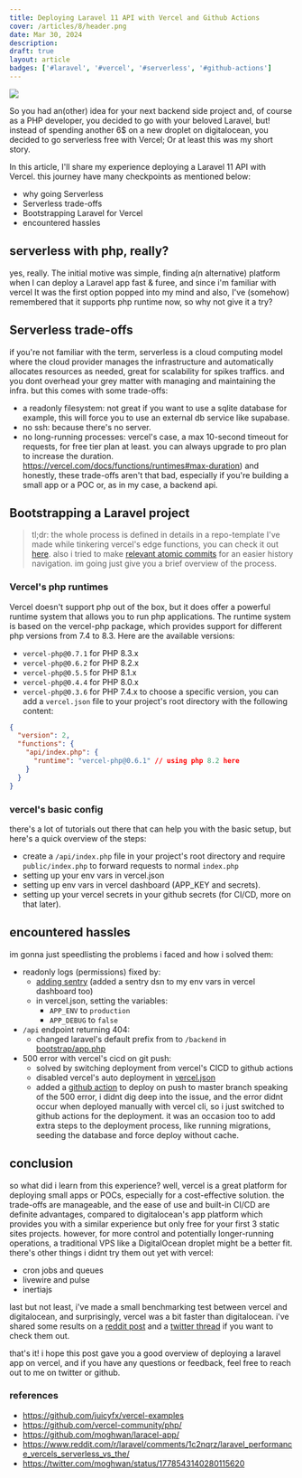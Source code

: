 ```yaml
---
title: Deploying Laravel 11 API with Vercel and Github Actions
cover: /articles/8/header.png
date: Mar 30, 2024
description:
draft: true
layout: article
badges: ['#laravel', '#vercel', '#serverless', '#github-actions']
---
```


![](/articles/8/header.png)

So you had an(other) idea for your next backend side project and, of course as a PHP developer, you decided to go with your beloved Laravel, but! instead of spending another 6$ on a new droplet on digitalocean, you decided to go serverless free with Vercel; Or at least this was my short story.

In this article, I'll share my experience deploying a Laravel 11 API with Vercel. this journey have many checkpoints as mentioned below:
- why going Serverless
- Serverless trade-offs
- Bootstrapping Laravel for Vercel
- encountered hassles

## serverless with php, really?
yes, really. The initial motive was simple, finding a(n alternative) platform when I can deploy a Laravel app fast & furee, and since i'm familiar with vercel It was the first option popped into my mind and also, I've (somehow) remembered that it supports php runtime now, so why not give it a try? 

## Serverless trade-offs
if you're not familiar with the term, serverless is a cloud computing model where the cloud provider manages the infrastructure and automatically allocates resources as needed, great for scalability for spikes traffics. and you dont overhead your grey matter with managing and maintaining the infra.
but this comes with some trade-offs:
  - a readonly filesystem: not great if you want to use a sqlite database for example, this will force you to use an external db service like supabase.
  - no ssh: because there's no server.
  - no long-running processes: vercel's case, a max 10-second timeout for requests, for free tier plan at least. you can always upgrade to pro plan to increase the duration. https://vercel.com/docs/functions/runtimes#max-duration)
and honestly, these trade-offs aren't that bad, especially if you're building a small app or a POC or, as in my case, a backend api.

## Bootstrapping a Laravel project
> tl;dr: the whole process is defined in details in a repo-template I've made while tinkering vercel's edge functions, you can check it out [here](https://github.com/moghwan/laracel-app/). also i tried to make [relevant atomic commits](https://github.com/moghwan/laracel-app/commits/master/) for an easier history navigation. im going just give you a brief overview of the process.
### Vercel's php runtimes
Vercel doesn't support php out of the box, but it does offer a powerful runtime system that allows you to run php applications. The runtime system is based on the vercel-php package, which provides support for different php versions from 7.4 to 8.3.
Here are the available versions:
  - `vercel-php@0.7.1` for PHP 8.3.x
  - `vercel-php@0.6.2` for PHP 8.2.x
  - `vercel-php@0.5.5` for PHP 8.1.x
  - `vercel-php@0.4.4` for PHP 8.0.x
  - `vercel-php@0.3.6` for PHP 7.4.x
to choose a specific version, you can add a `vercel.json` file to your project's root directory with the following content:
```json [vercel.json]
{
  "version": 2,
  "functions": {
    "api/index.php": {
      "runtime": "vercel-php@0.6.1" // using php 8.2 here
    }
  }
}
```  
### vercel's basic config
there's a lot of tutorials out there that can help you with the basic setup, but here's a quick overview of the steps:
  - create a `/api/index.php` file in your project's root directory and require `public/index.php` to forward requests to normal `index.php`
  - setting up your env vars in vercel.json
  - setting up env vars in vercel dashboard (APP_KEY and secrets).
  - setting up your vercel secrets in your github secrets (for CI/CD, more on that later).

## encountered hassles
im gonna just speedlisting the problems i faced and how i solved them:
- readonly logs (permissions) fixed by:
  - [adding sentry](https://github.com/moghwan/laracel-app/commit/3be8d803e18920db047af83f05e23b6644906698) (added a sentry dsn to my env vars in vercel dashboard too)
  - in vercel.json, setting the variables:
    - `APP_ENV` to `production`
    - `APP_DEBUG` to `false`
- `/api` endpoint returning 404:
  - changed laravel's default prefix from to `/backend` in [bootstrap/app.php](https://github.com/moghwan/laracel-app/commit/6d41e5579d0a43e7efdef5d461f562feecf20c3d)
- 500 error with vercel's cicd on git push:
  - solved by switching deployment from vercel's CICD to github actions
  - disabled vercel's auto deployment in [vercel.json](https://github.com/moghwan/laracel-app/commit/0f454059be23e494a6b18ead7d5f062a4ed629da)
  - added a [github action](https://github.com/moghwan/laracel-app/blob/master/.github/workflows/main.yml) to deploy on push to master branch
speaking of the 500 error, i didnt dig deep into the issue, and the error didnt occur when deployed manually with vercel cli, so i just switched to github actions for the deployment.
it was an occasion too to add extra steps to the deployment process, like running migrations, seeding the database and force deploy without cache.

## conclusion
so what did i learn from this experience? well, vercel is a great platform for deploying small apps or POCs, especially for a cost-effective solution. the trade-offs are manageable, and the ease of use and built-in CI/CD are definite advantages, compared to digitalocean's app platform which provides you with a similar experience but only free for your first 3 static sites projects. however, for more control and potentially longer-running operations, a traditional VPS like a DigitalOcean droplet might be a better fit.
there's other things i didnt try them out yet with vercel:
  - cron jobs and queues
  - livewire and pulse
  - inertiajs

last but not least, i've made a small benchmarking test between vercel and digitalocean, and surprisingly, vercel was a bit faster than digitalocean.
i've shared some results on a [reddit post](https://www.reddit.com/r/laravel/comments/1c2nqrz/laravel_performance_vercels_serverless_vs_the/) and a [twitter thread](https://twitter.com/moghwan/status/1778543140280115620) if you want to check them out.

that's it! i hope this post gave you a good overview of deploying a laravel app on vercel, and if you have any questions or feedback, feel free to reach out to me on twitter or github.


### references
  - https://github.com/juicyfx/vercel-examples
  - https://github.com/vercel-community/php/
  - https://github.com/moghwan/laracel-app/
  - https://www.reddit.com/r/laravel/comments/1c2nqrz/laravel_performance_vercels_serverless_vs_the/
  - https://twitter.com/moghwan/status/1778543140280115620
